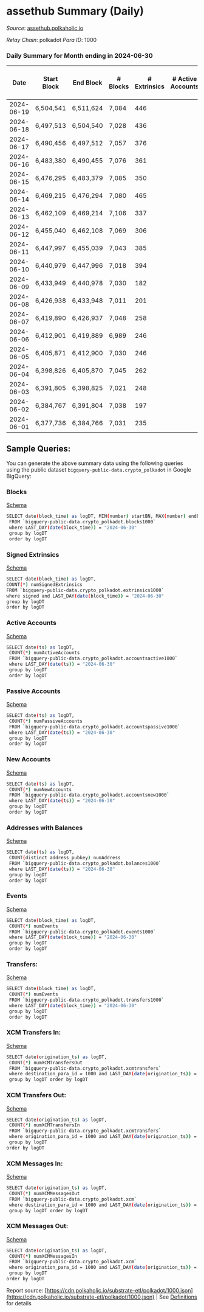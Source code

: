# assethub Summary (Daily)

_Source_: [assethub.polkaholic.io](https://assethub.polkaholic.io)

*Relay Chain*: polkadot
*Para ID*: 1000



### Daily Summary for Month ending in 2024-06-30


| Date    | Start Block | End Block | # Blocks | # Extrinsics | # Active Accounts | # Passive Accounts | # New Accounts | # Addresses | # Events  | # Transfers ($USD) | # XCM Transfers In ($USD) | # XCM Transfers Out ($USD) | # XCM In | # XCM Out | Issues |
|---------|-------------|-----------|----------|--------------|-------------------|--------------------|----------------|-------------|-----------|--------------------|---------------------------|----------------------------|----------|-----------|--------|
| 2024-06-19 | 6,504,541 | 6,511,624 | 7,084 | 446 |  |  |  |  | 24,470 | 5,637  |   |   |  |  |  |
| 2024-06-18 | 6,497,513 | 6,504,540 | 7,028 | 436 |  |  |  | 1,319,728 | 23,688 | 5,386  |   |   |  |  |  |
| 2024-06-17 | 6,490,456 | 6,497,512 | 7,057 | 376 |  |  |  | 1,319,703 | 22,470 | 5,210  |   |   |  |  |  |
| 2024-06-16 | 6,483,380 | 6,490,455 | 7,076 | 361 |  |  |  | 1,319,676 | 22,219 | 4,681  |   |   |  |  |  |
| 2024-06-15 | 6,476,295 | 6,483,379 | 7,085 | 350 |  |  |  | 1,319,663 | 22,414 | 4,574  |   |   |  |  |  |
| 2024-06-14 | 6,469,215 | 6,476,294 | 7,080 | 465 |  |  |  | 1,319,646 | 25,173 | 5,884  |   |   |  |  |  |
| 2024-06-13 | 6,462,109 | 6,469,214 | 7,106 | 337 |  |  |  | 1,319,622 | 22,293 | 5,119  |   |   |  |  |  |
| 2024-06-12 | 6,455,040 | 6,462,108 | 7,069 | 306 |  |  |  |  | 21,267 | 4,484 ($0.03) |   |   |  |  |  |
| 2024-06-11 | 6,447,997 | 6,455,039 | 7,043 | 385 |  |  |  | 1,319,569 | 22,259 | 4,886  |   |   |  |  |  |
| 2024-06-10 | 6,440,979 | 6,447,996 | 7,018 | 394 |  |  |  | 1,319,547 | 22,264 | 4,821 ($0.00699) |   |   |  |  |  |
| 2024-06-09 | 6,433,949 | 6,440,978 | 7,030 | 182 |  |  |  | 1,319,443 | 19,501 | 3,747 (-) |   |   |  |  |  |
| 2024-06-08 | 6,426,938 | 6,433,948 | 7,011 | 201 |  |  |  | 1,319,431 | 19,603 | 3,580 (-) |   |   |  |  |  |
| 2024-06-07 | 6,419,890 | 6,426,937 | 7,048 | 258 |  |  |  | 1,319,413 | 20,521 | 4,009  |   |   |  |  |  |
| 2024-06-06 | 6,412,901 | 6,419,889 | 6,989 | 246 |  |  |  | 1,319,377 | 20,231 | 3,981  |   |   |  |  |  |
| 2024-06-05 | 6,405,871 | 6,412,900 | 7,030 | 246 |  |  |  | 1,319,352 | 20,887 | 4,090  |   |   |  |  |  |
| 2024-06-04 | 6,398,826 | 6,405,870 | 7,045 | 262 |  |  |  | 1,319,326 | 20,779 | 4,016 ($0.15) |   |   |  |  |  |
| 2024-06-03 | 6,391,805 | 6,398,825 | 7,021 | 248 |  |  |  | 1,319,288 | 20,602 | 4,077 ($0.00288) |   |   |  |  |  |
| 2024-06-02 | 6,384,767 | 6,391,804 | 7,038 | 197 |  |  |  | 1,319,262 | 19,823 | 3,690 (-) |   |   |  |  |  |
| 2024-06-01 | 6,377,736 | 6,384,766 | 7,031 | 235 |  |  |  | 1,319,243 | 20,204 | 4,215 (-) |   |   |  |  |  |

## Sample Queries:
You can generate the above summary data using the following queries using the public dataset `bigquery-public-data.crypto_polkadot` in Google BigQuery:


### Blocks 

[Schema](https://github.com/colorfulnotion/substrate-etl/blob/main/schema/blocks.json)

```bash
SELECT date(block_time) as logDT, MIN(number) startBN, MAX(number) endBN, COUNT(*) numBlocks 
 FROM `bigquery-public-data.crypto_polkadot.blocks1000`  
 where LAST_DAY(date(block_time)) = "2024-06-30" 
 group by logDT 
 order by logDT
```

### Signed Extrinsics 

[Schema](https://github.com/colorfulnotion/substrate-etl/blob/main/schema/extrinsics.json)

```bash
SELECT date(block_time) as logDT, 
COUNT(*) numSignedExtrinsics 
FROM `bigquery-public-data.crypto_polkadot.extrinsics1000`  
where signed and LAST_DAY(date(block_time)) = "2024-06-30" 
group by logDT 
order by logDT
```

### Active Accounts 

[Schema](https://github.com/colorfulnotion/substrate-etl/blob/main/schema/accountsactive.json)

```bash
SELECT date(ts) as logDT, 
 COUNT(*) numActiveAccounts 
 FROM `bigquery-public-data.crypto_polkadot.accountsactive1000` 
 where LAST_DAY(date(ts)) = "2024-06-30" 
 group by logDT 
 order by logDT
```

### Passive Accounts 

[Schema](https://github.com/colorfulnotion/substrate-etl/blob/main/schema/accountspassive.json)

```bash
SELECT date(ts) as logDT, 
 COUNT(*) numPassiveAccounts 
 FROM `bigquery-public-data.crypto_polkadot.accountspassive1000` 
 where LAST_DAY(date(ts)) = "2024-06-30" 
 group by logDT 
 order by logDT
```

### New Accounts 

[Schema](https://github.com/colorfulnotion/substrate-etl/blob/main/schema/accountsnew.json)

```bash
SELECT date(ts) as logDT, 
 COUNT(*) numNewAccounts 
 FROM `bigquery-public-data.crypto_polkadot.accountsnew1000` 
 where LAST_DAY(date(ts)) = "2024-06-30" 
 group by logDT
 order by logDT
```

### Addresses with Balances 

[Schema](https://github.com/colorfulnotion/substrate-etl/blob/main/schema/balances.json)

```bash
SELECT date(ts) as logDT,
 COUNT(distinct address_pubkey) numAddress 
 FROM `bigquery-public-data.crypto_polkadot.balances1000` 
 where LAST_DAY(date(ts)) = "2024-06-30" 
 group by logDT 
 order by logDT
```

### Events 

[Schema](https://github.com/colorfulnotion/substrate-etl/blob/main/schema/events.json)

```bash
SELECT date(block_time) as logDT, 
 COUNT(*) numEvents 
 FROM `bigquery-public-data.crypto_polkadot.events1000` 
 where LAST_DAY(date(block_time)) = "2024-06-30" 
 group by logDT 
 order by logDT
```

### Transfers:

[Schema](https://github.com/colorfulnotion/substrate-etl/blob/main/schema/transfers.json)

```bash
SELECT date(block_time) as logDT, 
 COUNT(*) numEvents 
 FROM `bigquery-public-data.crypto_polkadot.transfers1000` 
 where LAST_DAY(date(block_time)) = "2024-06-30" 
 group by logDT 
 order by logDT
```

### XCM Transfers In: 

[Schema](https://github.com/colorfulnotion/substrate-etl/blob/main/schema/xcmtransfers.json)

```bash
SELECT date(origination_ts) as logDT, 
 COUNT(*) numXCMTransfersOut 
 FROM `bigquery-public-data.crypto_polkadot.xcmtransfers` 
 where destination_para_id = 1000 and LAST_DAY(date(origination_ts)) = "2024-06-30" 
 group by logDT order by logDT
```

### XCM Transfers Out: 

[Schema](https://github.com/colorfulnotion/substrate-etl/blob/main/schema/xcmtransfers.json)

```bash
SELECT date(origination_ts) as logDT, 
 COUNT(*) numXCMTransfersIn 
 FROM `bigquery-public-data.crypto_polkadot.xcmtransfers` 
 where origination_para_id = 1000 and LAST_DAY(date(origination_ts)) = "2024-06-30" 
 group by logDT 
order by logDT
```

### XCM Messages In: 

[Schema](https://github.com/colorfulnotion/substrate-etl/blob/main/schema/xcm.json)

```bash
SELECT date(origination_ts) as logDT, 
 COUNT(*) numXCMMessagesOut 
 FROM `bigquery-public-data.crypto_polkadot.xcm` 
 where destination_para_id = 1000 and LAST_DAY(date(origination_ts)) = "2024-06-30" 
 group by logDT order by logDT
```

### XCM Messages Out: 

[Schema](https://github.com/colorfulnotion/substrate-etl/blob/main/schema/xcm.json)

```bash
SELECT date(origination_ts) as logDT, 
 COUNT(*) numXCMMessagesIn 
 FROM `bigquery-public-data.crypto_polkadot.xcm` 
 where origination_para_id = 1000 and LAST_DAY(date(origination_ts)) = "2024-06-30" 
 group by logDT 
order by logDT
```


Report source: [https://cdn.polkaholic.io/substrate-etl/polkadot/1000.json](https://cdn.polkaholic.io/substrate-etl/polkadot/1000.json) | See [Definitions](/DEFINITIONS.md) for details

